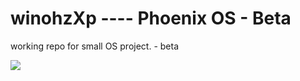 # winohzXp  ---- Phoenix OS - Beta
working repo for small OS project. - beta 


<img src="./Electron-PhoenixOS-short.gif" >
